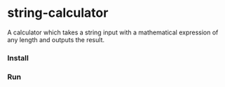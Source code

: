 # string-calculator
A calculator which takes a string input with a mathematical expression of any length and outputs the result.

### Install

### Run